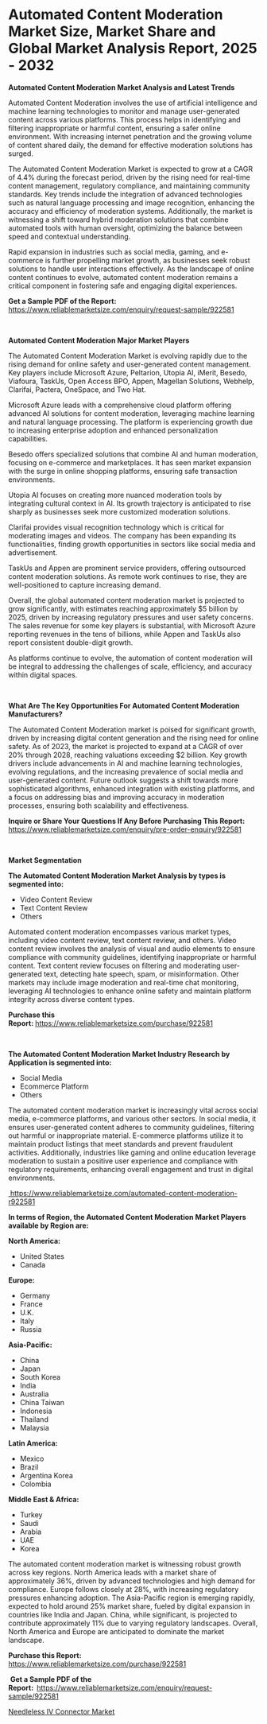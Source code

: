 <p><h1>Automated Content Moderation Market Size, Market Share and Global Market Analysis Report, 2025 - 2032</h1></p><p><strong>Automated Content Moderation Market Analysis and Latest Trends</strong></p>
<p><p>Automated Content Moderation involves the use of artificial intelligence and machine learning technologies to monitor and manage user-generated content across various platforms. This process helps in identifying and filtering inappropriate or harmful content, ensuring a safer online environment. With increasing internet penetration and the growing volume of content shared daily, the demand for effective moderation solutions has surged.</p><p>The Automated Content Moderation Market is expected to grow at a CAGR of 4.4% during the forecast period, driven by the rising need for real-time content management, regulatory compliance, and maintaining community standards. Key trends include the integration of advanced technologies such as natural language processing and image recognition, enhancing the accuracy and efficiency of moderation systems. Additionally, the market is witnessing a shift toward hybrid moderation solutions that combine automated tools with human oversight, optimizing the balance between speed and contextual understanding.</p><p>Rapid expansion in industries such as social media, gaming, and e-commerce is further propelling market growth, as businesses seek robust solutions to handle user interactions effectively. As the landscape of online content continues to evolve, automated content moderation remains a critical component in fostering safe and engaging digital experiences.</p></p>
<p><strong>Get a Sample PDF of the Report:&nbsp;</strong> <a href="https://www.reliablemarketsize.com/enquiry/request-sample/922581?utm_campaign=3178&utm_medium=2&utm_source=Github&utm_content=ia&utm_term=07032025&utm_id=automated-content-moderation">https://www.reliablemarketsize.com/enquiry/request-sample/922581</a></p>
<p>&nbsp;</p>
<p><strong>Automated Content Moderation Major Market Players</strong></p>
<p><p>The Automated Content Moderation Market is evolving rapidly due to the rising demand for online safety and user-generated content management. Key players include Microsoft Azure, Peltarion, Utopia AI, iMerit, Besedo, Viafoura, TaskUs, Open Access BPO, Appen, Magellan Solutions, Webhelp, Clarifai, Pactera, OneSpace, and Two Hat.</p><p>Microsoft Azure leads with a comprehensive cloud platform offering advanced AI solutions for content moderation, leveraging machine learning and natural language processing. The platform is experiencing growth due to increasing enterprise adoption and enhanced personalization capabilities.</p><p>Besedo offers specialized solutions that combine AI and human moderation, focusing on e-commerce and marketplaces. It has seen market expansion with the surge in online shopping platforms, ensuring safe transaction environments.</p><p>Utopia AI focuses on creating more nuanced moderation tools by integrating cultural context in AI. Its growth trajectory is anticipated to rise sharply as businesses seek more customized moderation solutions.</p><p>Clarifai provides visual recognition technology which is critical for moderating images and videos. The company has been expanding its functionalities, finding growth opportunities in sectors like social media and advertisement.</p><p>TaskUs and Appen are prominent service providers, offering outsourced content moderation solutions. As remote work continues to rise, they are well-positioned to capture increasing demand.</p><p>Overall, the global automated content moderation market is projected to grow significantly, with estimates reaching approximately $5 billion by 2025, driven by increasing regulatory pressures and user safety concerns. The sales revenue for some key players is substantial, with Microsoft Azure reporting revenues in the tens of billions, while Appen and TaskUs also report consistent double-digit growth.</p><p>As platforms continue to evolve, the automation of content moderation will be integral to addressing the challenges of scale, efficiency, and accuracy within digital spaces.</p></p>
<p>&nbsp;</p>
<p><strong>What Are The Key Opportunities For Automated Content Moderation Manufacturers?</strong></p>
<p><p>The Automated Content Moderation market is poised for significant growth, driven by increasing digital content generation and the rising need for online safety. As of 2023, the market is projected to expand at a CAGR of over 20% through 2028, reaching valuations exceeding $2 billion. Key growth drivers include advancements in AI and machine learning technologies, evolving regulations, and the increasing prevalence of social media and user-generated content. Future outlook suggests a shift towards more sophisticated algorithms, enhanced integration with existing platforms, and a focus on addressing bias and improving accuracy in moderation processes, ensuring both scalability and effectiveness.</p></p>
<p><strong>Inquire or Share Your Questions If Any Before Purchasing This Report:</strong> <a href="https://www.reliablemarketsize.com/enquiry/pre-order-enquiry/922581?utm_campaign=3178&utm_medium=2&utm_source=Github&utm_content=ia&utm_term=07032025&utm_id=automated-content-moderation">https://www.reliablemarketsize.com/enquiry/pre-order-enquiry/922581</a></p>
<p>&nbsp;</p>
<p><strong>Market Segmentation</strong></p>
<p><strong>The Automated Content Moderation Market Analysis by types is segmented into:</strong></p>
<p><ul><li>Video Content Review</li><li>Text Content Review</li><li>Others</li></ul></p>
<p><p>Automated content moderation encompasses various market types, including video content review, text content review, and others. Video content review involves the analysis of visual and audio elements to ensure compliance with community guidelines, identifying inappropriate or harmful content. Text content review focuses on filtering and moderating user-generated text, detecting hate speech, spam, or misinformation. Other markets may include image moderation and real-time chat monitoring, leveraging AI technologies to enhance online safety and maintain platform integrity across diverse content types.</p></p>
<p><strong>Purchase this Report:&nbsp;</strong><a href="https://www.reliablemarketsize.com/purchase/922581?utm_campaign=3178&utm_medium=2&utm_source=Github&utm_content=ia&utm_term=07032025&utm_id=automated-content-moderation">https://www.reliablemarketsize.com/purchase/922581</a></p>
<p>&nbsp;</p>
<p><strong>The Automated Content Moderation Market Industry Research by Application is segmented into:</strong></p>
<p><ul><li>Social Media</li><li>Ecommerce Platform</li><li>Others</li></ul></p>
<p><p>The automated content moderation market is increasingly vital across social media, e-commerce platforms, and various other sectors. In social media, it ensures user-generated content adheres to community guidelines, filtering out harmful or inappropriate material. E-commerce platforms utilize it to maintain product listings that meet standards and prevent fraudulent activities. Additionally, industries like gaming and online education leverage moderation to sustain a positive user experience and compliance with regulatory requirements, enhancing overall engagement and trust in digital environments.</p></p>
<p><a href="https://www.reliablemarketsize.com/automated-content-moderation-r922581?utm_campaign=3178&utm_medium=2&utm_source=Github&utm_content=ia&utm_term=07032025&utm_id=automated-content-moderation">&nbsp;https://www.reliablemarketsize.com/automated-content-moderation-r922581</a></p>
<p><strong>In terms of Region, the Automated Content Moderation Market Players available by Region are:</strong></p>
<p>
    <p> <strong> North America: </strong>
        <ul>
            <li>United States</li>
            <li>Canada</li>
        </ul>
        </p> 
    <p> <strong> Europe: </strong>
        <ul>
            <li>Germany</li>
            <li>France</li>
            <li>U.K.</li>
            <li>Italy</li>
            <li>Russia</li>
        </ul>
        </p> 
    <p> <strong> Asia-Pacific: </strong>
        <ul>
            <li>China</li>
            <li>Japan</li>
            <li>South Korea</li>
            <li>India</li>
            <li>Australia</li>
            <li>China Taiwan</li>
            <li>Indonesia</li>
            <li>Thailand</li>
            <li>Malaysia</li>
        </ul>
        </p> 
    <p> <strong> Latin America: </strong>
        <ul>
            <li>Mexico</li>
            <li>Brazil</li>
            <li>Argentina Korea</li>
            <li>Colombia</li>
        </ul>
        </p> 
    <p> <strong> Middle East & Africa: </strong>
        <ul>
            <li>Turkey</li>
            <li>Saudi</li>
            <li>Arabia</li>
            <li>UAE</li>
            <li>Korea</li>
        </ul>
    </p>
    </p>
<p><p>The automated content moderation market is witnessing robust growth across key regions. North America leads with a market share of approximately 36%, driven by advanced technologies and high demand for compliance. Europe follows closely at 28%, with increasing regulatory pressures enhancing adoption. The Asia-Pacific region is emerging rapidly, expected to hold around 25% market share, fueled by digital expansion in countries like India and Japan. China, while significant, is projected to contribute approximately 11% due to varying regulatory landscapes. Overall, North America and Europe are anticipated to dominate the market landscape.</p></p>
<p><strong>Purchase this Report: </strong><a href="https://www.reliablemarketsize.com/purchase/922581?utm_campaign=3178&utm_medium=2&utm_source=Github&utm_content=ia&utm_term=07032025&utm_id=automated-content-moderation">https://www.reliablemarketsize.com/purchase/922581</a></p>
<p>&nbsp;<strong>Get a Sample PDF of the Report:&nbsp;&nbsp;</strong><a href="https://www.reliablemarketsize.com/enquiry/request-sample/922581?utm_campaign=3178&utm_medium=2&utm_source=Github&utm_content=ia&utm_term=07032025&utm_id=automated-content-moderation">https://www.reliablemarketsize.com/enquiry/request-sample/922581</a></p>
<p><strong></strong></p>
<p><p><a href="https://github.com/vigoseiler/Market-Research-Report-List-1/blob/main/needleless-iv-connector-market.md?utm_campaign=3178&utm_medium=2&utm_source=Github&utm_content=ia&utm_term=07032025&utm_id=automated-content-moderation">Needleless IV Connector Market</a></p></p>